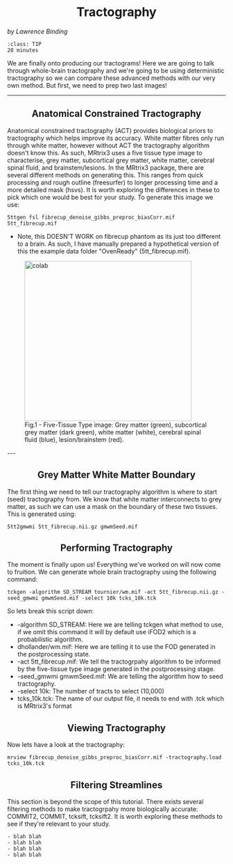 # Tractography
_by Lawrence Binding_

```{admonition} Estimated Time 
:class: TIP
20 minutes
```

We are finally onto producing our tractograms! Here we are going to talk through whole-brain tractography and we're going to be using deterministic tractography so we can compare these advanced methods with our very own method. But first, we need to prep two last images! 

<style>
h1 {text-align: center;}
h2 {text-align: center;}
</style>

--- 

## Anatomical Constrained Tractography
Anatomical constrained tractography (ACT) provides biological priors to tractography which helps improve its accuracy. White matter fibres only run through white matter, however without ACT the tractography algorithm doesn't know this. As such, MRtrix3 uses a five tissue type image to characterise, grey matter, subcortical grey matter, white matter, cerebral spinal fluid, and brainstem/lesions. In the MRtrix3 package, there are several different methods on generating this. This ranges from quick processing and rough outline (freesurfer) to longer processing time and a more detailed mask (hsvs). It is worth exploring the differences in these to pick which one would be best for your study. To generate this image we use: 

```shell
5ttgen fsl fibrecup_denoise_gibbs_preproc_biasCorr.mif 5tt_fibrecup.mif 
```
* Note, this DOESN'T WORK on fibrecup phantom as its just too different to a brain. As such, I have manually prepared a hypothetical version of this the example data folder "OvenReady" (5tt_fibrecup.mif).

<figure>
<img src="../../_static/img/fivett.png" alt="colab" style="width:385px;height:368px;">
<figcaption>Fig.1 - Five-Tissue Type image: Grey matter (green), subcortical grey matter (dark green), white matter (white), cerebral spinal fluid (blue), lesion/brainstem (red).</figcaption>
</figure>
---

## Grey Matter White Matter Boundary 
The first thing we need to tell our tractography algorithm is where to start (seed) tractography from. We know that white matter interconnects to grey matter, as such we can use a mask on the boundary of these two tissues. This is generated using: 

```shell
5tt2gmwmi 5tt_fibrecup.nii.gz gmwmSeed.mif
```

## Performing Tractography 
The moment is finally upon us! Everything we've worked on will now come to fruition. We can generate whole brain tractography using the following command: 

```shell
tckgen -algorithm SD_STREAM tournier/wm.mif -act 5tt_fibrecup.nii.gz -seed_gmwmi gmwmSeed.mif -select 10k tcks_10k.tck 
```

So lets break this script down: 
* -algorithm SD_STREAM: Here we are telling tckgen what method to use, if we omit this command it will by default use iFOD2 which is a probabilistic algorithm. 
* dhollander/wm.mif: Here we are telling it to use the FOD generated in the postprocessing state. 
* -act 5tt_fibrecup.mif: We tell the tractogrpahy algorithm to be informed by the five-tissue type image generated in the postprocessing stage. 
* -seed_gmwmi gmwmSeed.mif: We are telling the algorithm how to seed tractography. 
* -select 10k: The number of tracts to select (10,000)
* tcks_10k.tck: The name of our output file, it needs to end with .tck which is MRtrix3's format

## Viewing Tractography 
Now lets have a look at the tractography: 

```shell
mrview fibrecup_denoise_gibbs_preproc_biasCorr.mif -tractography.load tcks_10k.tck
```


## Filtering Streamlines 
This section is beyond the scope of this tutorial. There exists several filtering methods to make tractogrpahy more biologically accurate: COMMIT2, COMMIT, tcksift, tcksift2. It is worth exploring these methods to see if they're relevant to your study.  



<style>
  .iframe-container {
		text-align:center;
  		width:100%;
  }
</style>


```{admonition} Further reading
- blah blah 
- blah blah
- blah blah
- blah blah

```
